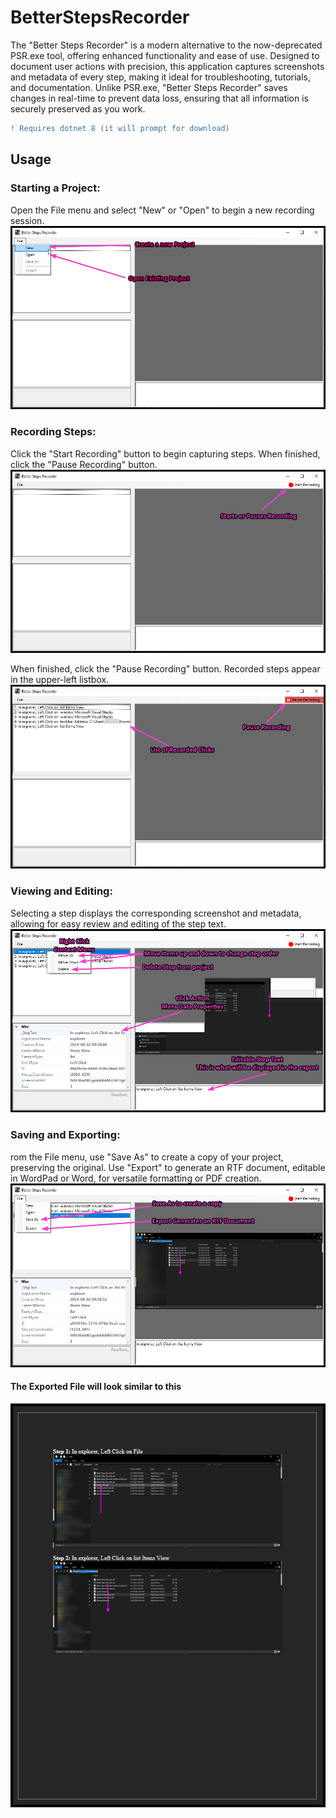 # BetterStepsRecorder
The "Better Steps Recorder" is a modern alternative to the now-deprecated PSR.exe tool, offering enhanced functionality and ease of use. Designed to document user actions with precision, this application captures screenshots and metadata of every step, making it ideal for troubleshooting, tutorials, and documentation. Unlike PSR.exe, "Better Steps Recorder" saves changes in real-time to prevent data loss, ensuring that all information is securely preserved as you work.

```diff
! Requires dotnet 8 (it will prompt for download)
```

## Usage

### Starting a Project:
Open the File menu and select "New" or "Open" to begin a new recording session.
![image](https://raw.githubusercontent.com/Mentaleak/BetterStepsRecorder/main/Docs/2024-08-02_09-36-06.png)

### Recording Steps:
Click the "Start Recording" button to begin capturing steps. When finished, click the "Pause Recording" button.
![image](https://raw.githubusercontent.com/Mentaleak/BetterStepsRecorder/main/Docs/2024-08-02_09-38-26.png)

When finished, click the "Pause Recording" button.
Recorded steps appear in the upper-left listbox. 
![image](https://raw.githubusercontent.com/Mentaleak/BetterStepsRecorder/main/Docs/2024-08-02_09-40-45.png)

### Viewing and Editing:
Selecting a step displays the corresponding screenshot and metadata, allowing for easy review and editing of the step text.
![image](https://raw.githubusercontent.com/Mentaleak/BetterStepsRecorder/main/Docs/2024-08-02_09-47-41.png)

### Saving and Exporting: 
rom the File menu, use "Save As" to create a copy of your project, preserving the original. Use "Export" to generate an RTF document, editable in WordPad or Word, for versatile formatting or PDF creation.
![image](https://raw.githubusercontent.com/Mentaleak/BetterStepsRecorder/main/Docs/2024-08-02_09-50-21.png)

#### The Exported File will look similar to this
![image](https://raw.githubusercontent.com/Mentaleak/BetterStepsRecorder/main/Docs/Export_Example.png)

